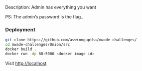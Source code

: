 Description: Admin has everything you want

PS: The admin’s password is the flag.. 

### Deployment

```sh
git clone https://github.com/aswinmguptha/mwade-challenges/
cd mwade-challenges/Union/src
docker build .
docker run -dp 80:5000 <docker image id>
```

Visit [http://localhost](http://localhost)

